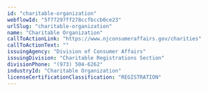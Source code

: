 ```yaml
---
id: "charitable-organization"
webflowId: "5f77297ff278ccfbccb0ce23"
urlSlug: "charitable-organization"
name: "Charitable Organization"
callToActionLink: "https://www.njconsumeraffairs.gov/charities"
callToActionText: ""
issuingAgency: "Division of Consumer Affairs"
issuingDivision: "Charitable Registrations Section"
divisionPhone: "(973) 504-6262"
industryId: "Charitable Organization"
licenseCertificationClassification: "REGISTRATION"
---
```

